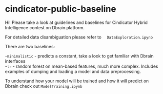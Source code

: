 # cindicator-public-baseline
Hi! 
Please take a look at guidelines and baselines for Cindicator Hybrid Intelligence contest on Dbrain platform.

For detailed data disambiguation please refer to ` 	DataExploration.ipynb` 


There are two baselines:

-`minimalistic` - predicts a constant, take a look to get familiar with Dbrain interfaces\
-`lr` - random forest on mean-based features, much more complex. Includes examples of dumping and loading a model and data preprocessing.

To understand how your model will be trained and how it will predict on Dbrain check out  `ModelTraining.ipynb`
